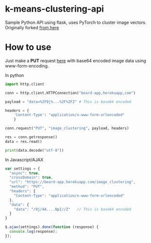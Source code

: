 # k-means-clustering-api
Sample Python API using flask, uses PyTorch to cluster image vectors. Originally forked [from here](https://github.com/christiansafka/img2vec)

# How to use
Just make a __PUT__ request [here](http://beard-app.herokuapp.com) with base64 encoded image data using www-form-encoding. 
 
In python
```python
import http.client

conn = http.client.HTTPConnection("beard-app,herokuapp,com")

payload = "data=%2F9j%...%2F%2FZ" # This is base64 encoded

headers = {
    'Content-Type': "application/x-www-form-urlencoded"
    }

conn.request("PUT", "image_clustering", payload, headers)

res = conn.getresponse()
data = res.read()

print(data.decode("utf-8"))
```

In Javascript/AJAX
```javascript
var settings = {
  "async": true,
  "crossDomain": true,
  "url": "https://beard-app.herokuapp.com/image_clustering",
  "method": "PUT",
  "headers": {
    "Content-Type": "application/x-www-form-urlencoded"
  },
  "data": {
    "data": "/9j/4A....NpI//Z"   // This is base64 encoded
  }
}

$.ajax(settings).done(function (response) {
  console.log(response);
});
```
